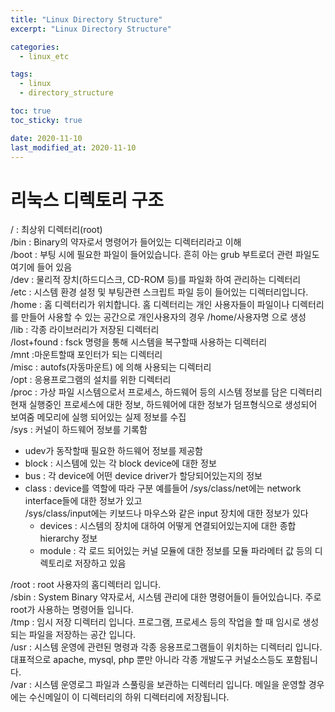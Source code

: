 ```yaml
---
title: "Linux Directory Structure"
excerpt: "Linux Directory Structure"

categories:
  - linux_etc

tags:
  - linux
  - directory_structure

toc: true
toc_sticky: true

date: 2020-11-10
last_modified_at: 2020-11-10
---
```

# 리눅스 디렉토리 구조

/ : 최상위 디렉터리(root)  
/bin : Binary의 약자로서 명령어가 들어있는 디렉터리라고 이해  
/boot : 부팅 시에 필요한 파일이 들어있습니다. 흔히 아는 grub 부트로더 관련 파일도 여기에 들어 있음  
/dev : 물리적 장치(하드디스크, CD-ROM 등)를 파일화 하여 관리하는 디렉터리  
/etc : 시스템 환경 설정 및 부팅관련 스크립트 파일 등이 들어있는 디렉터리입니다.  
/home : 홈 디렉터리가 위치합니다. 홈 디렉터리는 개인 사용자들이 파일이나 디렉터리를 만들어 사용할 수 있는 공간으로 개인사용자의 경우 /home/사용자명 으로 생성  
/lib : 각종 라이브러리가 저장된 디렉터리  
/lost+found : fsck 명령을 통해 시스템을 복구할때 사용하는 디렉터리  
/mnt :마운트할때 포인터가 되는 디렉터리  
/misc : autofs(자동마운트) 에 의해 사용되는 디렉터리  
/opt : 응용프로그램의 설치를 위한 디렉터리  
/proc : 가상 파일 시스템으로서 프로세스, 하드웨어 등의 시스템 정보를 담은 디렉터리
현재 실행중인 프로세스에 대한 정보, 하드웨어에 대한 정보가 덤프형식으로 생성되어 보여줌
메모리에 실행 되어있는 실제 정보를 수집  
/sys :  커널이 하드웨어 정보를 기록함
- udev가 동작할때 필요한 하드웨어 정보를 제공함
- block : 시스템에 있는 각 block device에 대한 정보
- bus : 각 device에 어떤 device driver가 할당되어있는지의 정보
- class : device를 역할에 따라 구분
	예를들어 /sys/class/net에는 network interface들에 대한 정보가 있고  
	/sys/class/input에는 키보드나 마우스와 같은 input 장치에 대한 정보가 있다
     - devices  : 시스템의 장치에 대하여 어떻게 연결되어있는지에 대한 종합 hierarchy 정보
     - module   : 각 로드 되어있는 커널 모듈에 대한 정보를 모듈 파라메터 값 등의 디렉토리로 저장하고 있음
 
/root : root 사용자의 홈디렉터리 입니다.  
/sbin : System Binary 약자로서, 시스템 관리에 대한 명령어들이 들어있습니다. 주로 root가 사용하는 명령어들 입니다.  
/tmp : 임시 저장 디렉터리 입니다. 프로그램, 프로세스 등의 작업을 할 때 임시로 생성되는 파일을 저장하는 공간 입니다.  
/usr : 시스템 운영에 관련된 명령과 각종 응용프로그램들이 위치하는 디렉터리 입니다. 대표적으로 apache, mysql, php 뿐만 아니라 각종 개발도구 커널소스등도 포함됩니다.  
/var : 시스템 운영로그 파일과 스풀링을 보관하는 디렉터리 입니다. 메일을 운영할 경우에는 수신메일이 이 디렉터리의 하위 디렉터리에 저장됩니다.




